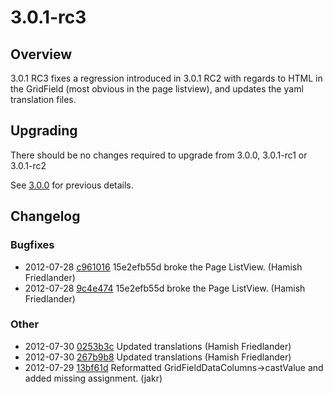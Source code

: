 # 3.0.1-rc3 #

## Overview ##

3.0.1 RC3 fixes a regression introduced in 3.0.1 RC2 with regards to HTML in the GridField 
(most obvious in the page listview), and updates the yaml translation files.

## Upgrading ##

There should be no changes required to upgrade from 3.0.0, 3.0.1-rc1 or 3.0.1-rc2

See [3.0.0](/changelogs/3.0.0) for previous details.

## Changelog ##

### Bugfixes

 * 2012-07-28 [c961016](https://github.com/silverstripe/silverstripe-cms/commit/c961016) 15e2efb55d broke the Page ListView. (Hamish Friedlander)
 * 2012-07-28 [9c4e474](https://github.com/silverstripe/sapphire/commit/9c4e474) 15e2efb55d broke the Page ListView. (Hamish Friedlander)

### Other

 * 2012-07-30 [0253b3c](https://github.com/silverstripe/sapphire/commit/0253b3c) Updated translations (Hamish Friedlander)
 * 2012-07-30 [267b9b8](https://github.com/silverstripe/silverstripe-cms/commit/267b9b8) Updated translations (Hamish Friedlander)
 * 2012-07-29 [13bf61d](https://github.com/silverstripe/sapphire/commit/13bf61d) Reformatted GridFieldDataColumns-&gt;castValue and added missing assignment. (jakr)


